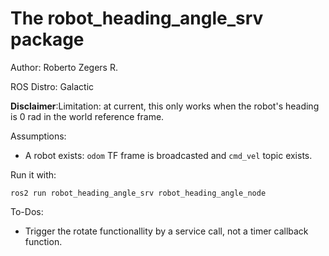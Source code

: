 # The robot_heading_angle_srv package

Author: Roberto Zegers R. 

ROS Distro: Galactic

**Disclaimer**:Limitation: at current, this only works when the robot's heading is 0 rad in the world reference frame. 

Assumptions:
- A robot exists: `odom` TF frame is broadcasted and `cmd_vel` topic exists.

Run it with:  
```
ros2 run robot_heading_angle_srv robot_heading_angle_node
```

To-Dos:  
-  Trigger the rotate functionallity by a service call, not a timer callback function.   
